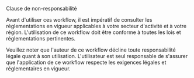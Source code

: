 Clause de non-responsabilité

Avant d'utiliser ces workflow, il est impératif de consulter les réglementations en vigueur applicables à votre secteur d'activité et à votre région. L'utilisation de ce workflow doit être conforme à toutes les lois et réglementations pertinentes.

Veuillez noter que l'auteur de ce workflow décline toute responsabilité légale quant à son utilisation. L'utilisateur est seul responsable de s'assurer que l'application de ce workflow respecte les exigences légales et réglementaires en vigueur.
